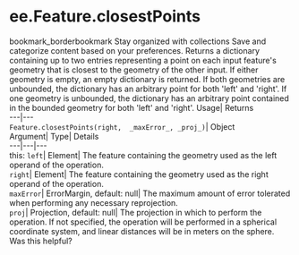 
#  ee.Feature.closestPoints 
bookmark_borderbookmark Stay organized with collections  Save and categorize content based on your preferences.
Returns a dictionary containing up to two entries representing a point on each input feature's geometry that is closest to the geometry of the other input. If either geometry is empty, an empty dictionary is returned. If both geometries are unbounded, the dictionary has an arbitrary point for both 'left' and 'right'. If one geometry is unbounded, the dictionary has an arbitrary point contained in the bounded geometry for both 'left' and 'right'. 
Usage| Returns  
---|---  
`Feature.closestPoints(right,  _maxError_, _proj_)`| Object  
Argument| Type| Details  
---|---|---  
this: `left`| Element| The feature containing the geometry used as the left operand of the operation.  
`right`| Element| The feature containing the geometry used as the right operand of the operation.  
`maxError`| ErrorMargin, default: null| The maximum amount of error tolerated when performing any necessary reprojection.  
`proj`| Projection, default: null| The projection in which to perform the operation. If not specified, the operation will be performed in a spherical coordinate system, and linear distances will be in meters on the sphere.  
Was this helpful?

